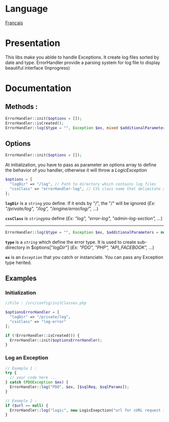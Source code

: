 # Language

[Français](readme/README.fr.md)

# Presentation

This libs make you ablde to handle Exceptions. It create log files sorted by date and type.
ErrorHandler provide a parsing system for log file to display beautiful interface (Inprogress)

# Documentation

## Methods :

```php
ErrorHandler::init($options = []);
ErrorHandler::isCreated();
ErrorHandler::log($type = "", Exception $ex, mixed $additionalParameters = null);
```

## Options

```php 
ErrorHandler::init($options = []);
```
At initialization, you have to pass as parameter an options array to define the behavior of you handler, otherwise it will throw a _LogicException_

```php
$options = [
  "logDir" => "/log", // Path to directory which contains log files
  "cssClass" => "errorHandler-log", // CSS class name that delimitate a log section
];
 ```
**`logDir`** is a `string` you define. If it ends by "/", the "/" will be ignored (_Ex: "/private/log", "/log", "/engine/error/log/", ..._) 
 
 **`cssClass`** is `string`you define (_Ex: "log", "error-log", "admin-log-section", ..._)
___________

```php
ErrorHandler::log($type = "", Exception $ex, $additionalParameters = null)
```
**`type`** is a _`string`_ which define the error type. It is used to create sub-diirectory in $options["_logDir_"] (_Ex: "PDO", "PHP", "API_FACEBOOK", ..._)

**`ex`** is an _`Exception`_ that you catch or instanciate. You can pass any Exception type herited.


## Examples

### Initialization

```php
//File : /src/config/initClasses.php

$optionsErrorHandler = [
  "logDir" => "/private/log",
  "cssClass" => "log-error"
];

if (!ErrorHandler::isCreated()) {
  ErrorHandler::init($optionsErrorHandler);
}
```

### Log an Exception

```php
// Exemple 1 :
try {
  // your code here ...
} catch (PDOException $ex) {
  ErrorHandler::log("PDO", $ex, [$sqlReq, $sqlParams]);
}

// Exemple 2 :
if ($url == null) {
  ErrorHandler::log("logic", new LogicExepction("url for cURL request is null");
}
```
